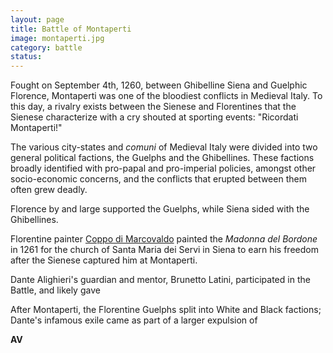 ```yaml
---
layout: page
title: Battle of Montaperti
image: montaperti.jpg
category: battle
status:
---
```


Fought on September 4th, 1260, between Ghibelline Siena and Guelphic Florence, Montaperti was one of the bloodiest conflicts in Medieval Italy. To this day, a rivalry exists between the Sienese and Florentines that the Sienese characterize with a cry shouted at sporting events: "Ricordati Montaperti!"

<!-- more -->

The various city-states and *comuni* of Medieval Italy were divided into two general political factions, the Guelphs and the Ghibellines. These factions broadly identified with pro-papal and pro-imperial policies, amongst other socio-economic concerns, and the conflicts that erupted between them often grew deadly.

Florence by and large supported the Guelphs, while Siena sided with the Ghibellines.

Florentine painter [Coppo di Marcovaldo](link) painted the *Madonna del Bordone* in 1261 for the church of Santa Maria dei Servi in Siena to earn his freedom after the Sienese captured him at Montaperti.

Dante Alighieri's guardian and mentor, Brunetto Latini, participated in the Battle, and likely gave

After Montaperti, the Florentine Guelphs split into White and Black factions; Dante's infamous exile came as part of a larger expulsion of

**AV**
